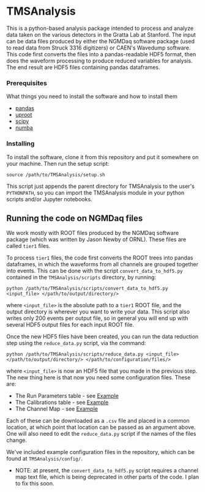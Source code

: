 # TMSAnalysis

This is a python-based analysis package intended to process and 
analyze data taken on the various detectors in the Gratta Lab at 
Stanford. The input can be data files produced by either the NGMDaq
software package (used to read data from Struck 3316 digitizers)
or CAEN's Wavedump software. This code first converts the files into
a pandas-readable HDF5 format, then does the waveform processing to 
produce reduced variables for analysis. The end result are HDF5 files
containing pandas dataframes.

### Prerequisites

What things you need to install the software and how to install them

* [pandas](https://pandas.pydata.org/docs/)
* [uproot](https://github.com/scikit-hep/uproot)
* [scipy](https://www.scipy.org/install.html)
* [numba](http://numba.pydata.org/)

### Installing

To install the software, clone it from this repository and put it somewhere on your machine.
Then run the setup script: 
```
source /path/to/TMSAnalysis/setup.sh
```
This script just appends the parent directory for TMSAnalysis to the user's `PYTHONPATH`, so
you can import the TMSAnalysis module in your python scripts and/or Jupyter notebooks.


## Running the code on NGMDaq files

We work mostly with ROOT files produced by the NGMDaq software package (which was written 
by Jason Newby of ORNL). These files are called `tier1` files. 

To process `tier1` files, the code first converts the ROOT trees into pandas dataframes,
in which the waveforms from all channels are grouped together into events. This can be done
with the script `convert_data_to_hdf5.py` contained in the `TMSAnalysis/scripts` directory, 
by running:
```
python /path/to/TMSAnalysis/scripts/convert_data_to_hdf5.py <input_file> </path/to/output/directory/>
``` 
where `<input_file>` is the absolute path to a `tier1` ROOT file, and the output directory is wherever 
you want to write your data. This script also writes only 200 events per output file, so in general
you will end up with several HDF5 output files for each input ROOT file. 

Once the new HDF5 files have been created, you can run the data reduction step using the 
`reduce_data.py` script, via the command:
```
python /path/to/TMSAnalysis/scripts/reduce_data.py <input_file> </path/to/output/directory/> </path/to/configuration/files/> 
```
where `<input_file>` is now an HDF5 file that you made in the previous step. The new thing here is that
now you need some configuration files. These are:

* The Run Parameters table - see [Example](https://docs.google.com/spreadsheets/d/1_a5np_45Q3RD28KyxvfwPUAgzYLbc04wWJq26Fh22G4/edit?usp=sharing)
* The Calibrations table - see [Example](https://docs.google.com/spreadsheets/d/1rXRXEe0IBWPgIpwmnd8P4OAsJjiRXsxcnnTBvuM9l0Q/edit?usp=sharing)
* The Channel Map - see [Example](https://docs.google.com/spreadsheets/d/1kfQ1g7JiRv8LEUFZ-IhzWiNHxBoyt0SbndU7X9NW9io/edit?usp=sharing)

Each of these can be downloaded as a `.csv` file and placed in a common location, at which point that location can be
passed as an argument above. One will also need to edit the `reduce_data.py` script if the names of the files change.

We've included example configuration files in the repository, which can be found at `TMSAnalysis/config/`.

* NOTE: at present, the `convert_data_to_hdf5.py` script requires a channel map text file, which is 
being deprecated in other parts of the code. I plan to fix this soon.

